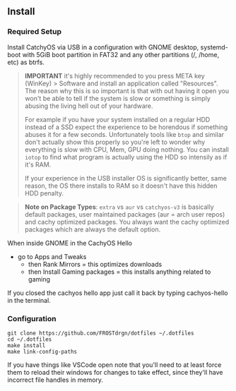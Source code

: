 ## Install

### Required Setup

Install CatchyOS via USB in a configuration with GNOME desktop, systemd-boot with 5GiB boot partition in FAT32 and any other partitions (/, /home, etc) as btrfs.

> **IMPORTANT** it's highly recommended to you press META key (WinKey) > Software and install an application called "Resources". The reason why this is so important is that with out having it open you won't be able to tell if the system is slow or something is simply abusing the living hell out of your hardware.
>
> For example if you have your system installed on a regular HDD instead of a SSD expect the experience to be horendous if something abuses it for a few seconds. Unfortunately tools like `btop` and similar don't actually show this properly so you're left to wonder why everything is slow with CPU, Mem, GPU doing nothing. You can install `iotop` to find what program is actually using the HDD so intensily as if it's RAM.
>
> If your experience in the USB installer OS is significantly better, same reason, the OS there installs to RAM so it doesn't have this hidden HDD penalty.

> **Note on Package Types**: `extra` vs `aur` vs `catchyos-v3` is basically default packages, user maintained packages (aur = arch user repos) and cachy optimized packages. You always want the cachy optimized packages which are always the default option.

When inside GNOME in the CachyOS Hello
 - go to Apps and Tweaks
   - then Rank Mirrors = this optimizes downloads
   - then Install Gaming packages = this installs anything related to gaming

If you closed the cachyos hello app just call it back by typing cachyos-hello in the terminal.

### Configuration

```
git clone https://github.com/FROSTdrgn/dotfiles ~/.dotfiles
cd ~/.dotfiles
make install
make link-config-paths
```

If you have things like VSCode open note that you'll need to at least force them to reload their windows for changes to take effect, since they'll have incorrect file handles in memory.
